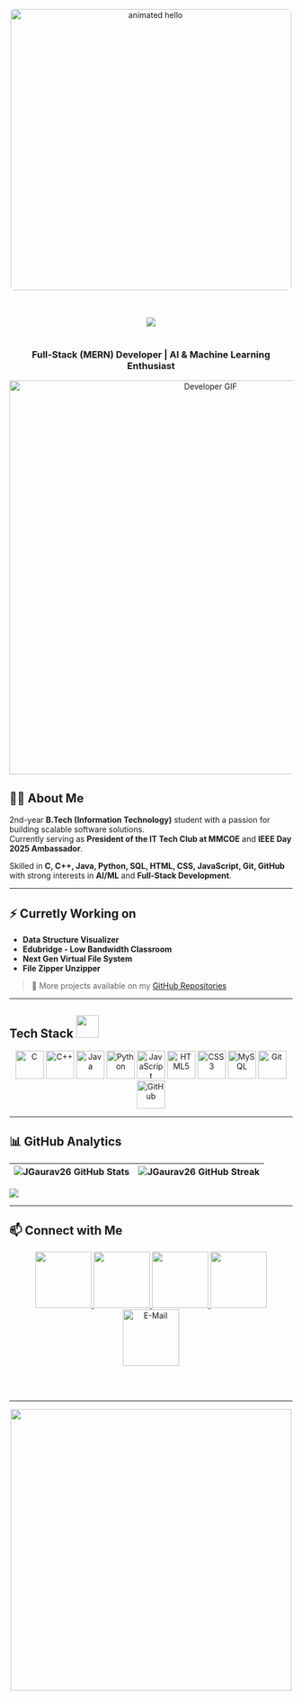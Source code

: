 <p align="center">
  <img src="https://github.com/Anmol-Baranwal/Cool-GIFs-For-GitHub/assets/74038190/9be4d344-6782-461a-b5a6-32a07bf7b34e" 
       width="500" 
       alt="animated hello" 
       style="border-radius:8px;"/>
</p>
<br><br>

<div align="center">
  <img src="https://api.visitorbadge.io/api/visitors?path=https%3A%2F%2Fgithub.com%2FJGaurav26&label=VISITORS&labelColor=%23000&countColor=%230A0209" />
  <br><br>
</div>


<div align="center">
  <h3 style="font-weight: bold;">Full-Stack (MERN) Developer | AI & Machine Learning Enthusiast</h3>
  <img src="https://user-images.githubusercontent.com/74038190/212284100-561aa473-3905-4a80-b561-0d28506553ee.gif" width="700" alt="Developer GIF">
</div>

## 🧑‍💻 About Me  
2nd-year **B.Tech (Information Technology)** student with a passion for building scalable software solutions.  
Currently serving as **President of the IT Tech Club at MMCOE** and **IEEE Day 2025 Ambassador**.  

Skilled in **C, C++, Java, Python, SQL, HTML, CSS, JavaScript, Git, GitHub** with strong interests in **AI/ML** and **Full-Stack Development**.  

---

## ⚡ Curretly Working on  
- **Data Structure Visualizer**
- **Edubridge - Low Bandwidth Classroom**
- **Next Gen Virtual File System**
- **File Zipper Unzipper**

> 📂 More projects available on my [GitHub Repositories](https://github.com/JGaurav26?tab=repositories)  

---

##   Tech Stack  <img src='https://user-images.githubusercontent.com/74038190/206662607-d9e7591e-bbf9-42f9-9386-29efc927bc16.gif' width="40"> 
<p align="center">
  <img src="https://cdn.jsdelivr.net/gh/devicons/devicon/icons/c/c-original.svg" alt="C" width="50" height="50"/>
  <img src="https://cdn.jsdelivr.net/gh/devicons/devicon/icons/cplusplus/cplusplus-original.svg" alt="C++" width="50" height="50"/>
  <img src="https://cdn.jsdelivr.net/gh/devicons/devicon/icons/java/java-original.svg" alt="Java" width="50" height="50"/>
  <img src="https://cdn.jsdelivr.net/gh/devicons/devicon/icons/python/python-original.svg" alt="Python" width="50" height="50"/>
  <img src="https://cdn.jsdelivr.net/gh/devicons/devicon/icons/javascript/javascript-original.svg" alt="JavaScript" width="50" height="50"/>
  <img src="https://cdn.jsdelivr.net/gh/devicons/devicon/icons/html5/html5-original.svg" alt="HTML5" width="50" height="50"/>
  <img src="https://cdn.jsdelivr.net/gh/devicons/devicon/icons/css3/css3-original.svg" alt="CSS3" width="50" height="50"/>
  <img src="https://cdn.jsdelivr.net/gh/devicons/devicon/icons/mysql/mysql-original.svg" alt="MySQL" width="50" height="50"/>
  <img src="https://cdn.jsdelivr.net/gh/devicons/devicon/icons/git/git-original.svg" alt="Git" width="50" height="50"/>
  <img src="https://cdn.jsdelivr.net/gh/devicons/devicon/icons/github/github-original.svg" alt="GitHub" width="50" height="50"/>
</p>  

---


<!--- ------------------------------------------------------------------------------------------------------------------------------------------------------ -->
<!--- -- GitHub Stats ------------------------------------------------------------------------------------------------------------------------------------ -->
<!--- ------------------------------------------------------------------------------------------------------------------------------------------------------ -->
## 📊 GitHub Analytics  

| ![JGaurav26 GitHub Stats](https://github-readme-stats.vercel.app/api?username=JGaurav26&rank_icon=github&show_icons=true&show=reviews&bg_color=fff&title_color=0a1931&icon_color=000000&text_color=0A0209&border_color=0A0209&border_radius=8&width=400) | ![JGaurav26 GitHub Streak](https://github-readme-streak-stats.herokuapp.com?user=JGaurav26&background=fff&border=0A0209&stroke=0A0209&ring=0a1931&fire=0a1931&currStreakNum=0A0209&sideNums=0A0209&currStreakLabel=0a1931&sideLabels=0a1931&dates=0A0209&border_radius=8&width=400) |
| -- | -- |

<img src="https://github-readme-activity-graph.vercel.app/graph?username=JGaurav26&bg_color=161b22&color=ffffff&line=d5d5d5&point=a76c6c&area=true&hide_border=true&hide_title=true" />

---

## 📫 Connect with Me  

<p align="center">
  <a href="https://www.linkedin.com/in/gauravmakrandjadhav" target="_blank">
    <img src="https://user-images.githubusercontent.com/74038190/235294012-0a55e343-37ad-4b0f-924f-c8431d9d2483.gif" width="100"/>
  </a>
  <a href="https://your-link2.com" target="_blank">
    <img src="https://user-images.githubusercontent.com/74038190/235294013-a33e5c43-a01c-43f6-b44d-a406d8b4ab75.gif" width="100"/>
  </a>
  <a href="https://your-link3.com" target="_blank">
    <img src="https://user-images.githubusercontent.com/74038190/235294015-47144047-25ab-417c-af1b-6746820a20ff.gif" width="100"/>
  </a>
  <a href="https://wa.me/qr/FYOQUZTHZDIKA1" target="_blank">
    <img src="https://user-images.githubusercontent.com/74038190/235294019-40007353-6219-4ec5-b661-b3c35136dd0b.gif" width="100"/>
  </a>
  <a href="mailto:gauravmakarandjadhav@gmail.com" target="_blank">
    <img src="https://user-images.githubusercontent.com/74038190/216122065-2f028bae-25d6-4a3c-bc9f-175394ed5011.png" alt="E-Mail" width="100"/>
  </a>
</p>
<br><br>



---


<p align="center">
  <img src="https://user-images.githubusercontent.com/74038190/225813708-98b745f2-7d22-48cf-9150-083f1b00d6c9.gif" width="500">
</p>

